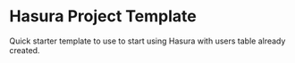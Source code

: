 # Hasura Project Template
 
 Quick starter template to use to start using Hasura with users table already created.
